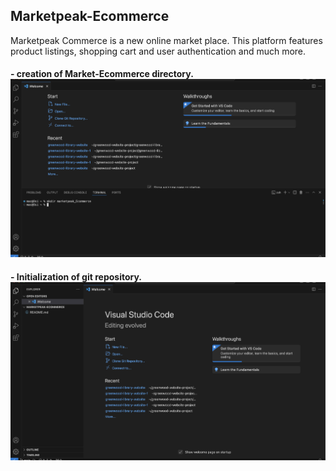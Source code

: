 ## Marketpeak-Ecommerce
Marketpeak Commerce is a new online market place. This platform features product listings, shopping cart and user authentication and much more.
#### - creation of Market-Ecommerce directory.   ![alt text](Ecommerce1.png)      
#### - Initialization of git repository.    ![alt text](Ecommerce2.png)

